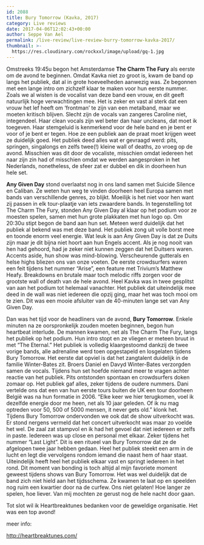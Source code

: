 ```yaml
---
id: 2088
title: Bury Tomorrow (Kavka, 2017)
category: Live reviews
date: 2017-04-06T12:02:43+00:00
author: Seppe Van Ael
permalink: /live-review/live-review-burry-tomorrow-kavka-2017/
thumbnail: >-
  https://res.cloudinary.com/rockxxl/image/upload/gq-1.jpg
---
```

Omstreeks 19:45u begon het Amsterdamse **The Charm The Fury** als eerste om de avond te beginnen. Omdat Kavka niet zo groot is, kwam de band op langs het publiek, dat al in grote hoeveelheden aanwezig was. Ze begonnen met een lange intro om zichzelf klaar te maken voor hun eerste nummer. Zoals we al wisten is de vocalist van deze band een vrouw, en dit geeft natuurlijk hoge verwachtingen mee. Het is zeker en vast al sterk dat een vrouw het lef heeft om ‘frontman’ te zijn van een metalband, maar we moeten kritisch blijven. Slecht zijn de vocals van zangeres Caroline niet, integendeel. Haar clean vocals zijn wel beter dan haar uncleans, dat moet ik toegeven. Haar stemgeluid is kenmerkend voor de hele band en je bent er voor of je bent er tegen. Hoe ze een publiek aan de praat moet krijgen weet ze duidelijk goed. Het publiek deed alles wat er gevraagd werd: pits, springen, singalongs en zelfs twee(!) kleine wall of deaths, zo vroeg op de avond. Misschien was dit door de vocaliste, misschien omdat iedereen het naar zijn zin had of misschien omdat we werden aangesproken in het Nederlands, nonetheless, de sfeer zat er dubbel en dik in doorheen hun hele set.

**Any Given Day** stond overlaatst nog in ons land samen met Suicide Silence en Caliban. Ze weten hun weg te vinden doorheen heel Europa samen met bands van verschillende genres, zo blijkt. Moeilijk is het niet voor hen want zij passen in elk tour-plaatje van iets zwaardere bands. In tegenstelling tot The Charm The Fury, stonden Any Given Day al klaar op het podium voor ze moesten spelen, samen met hun grote plakkaten met hun logo op. Om 20:30u stipt begon de band aan hun set. Meteen werd duidelijk dat het publiek al bekend was met deze band. Het publiek zong uit volle borst mee en toonde enorm veel energie. Wat leuk is aan Any Given Day is dat ze Duits zijn maar je dit bijna niet hoort aan hun Engels accent. Als je nog nooit van hen had gehoord, had je zeker niet kunnen zeggen dat het Duitsers waren. Accents aside, hun show was mind-blowing. Verscheurende gutterals en helse highs bliezen ons van onze voeten. De eerste crowdsurfers waren een feit tijdens het nummer “Arise”, een feature met Trivium’s Matthew Heafy. Breakdowns en brutale maar toch melodic riffs zorgen voor de grootste wall of death van de hele avond. Heel Kavka was in twee gesplitst van aan het podium tot helemaal vanachter. Het publiek dat uiteindelijk mee deed in de wall was niet iedereen die opzij ging, maar het was toch mooi om te zien. Dit was een mooie afsluiter van de 40-minuten lange set van Any Given Day.

Dan was het tijd voor de headliners van de avond, **Bury Tomorrow**. Enkele minuten na ze oorspronkelijk zouden moeten beginnen, begon hun heartbeat interlude. De mannen kwamen, net als The Charm The Fury, langs het publiek op het podium. Hun intro stopt en ze vliegen er meteen bruut in met “The Eternal.” Het publiek is volledig klaargestoomd dankzij de twee vorige bands, alle adrenaline werd toen opgestapeld en losgelaten tijdens Bury Tomorrow. Het eerste dat opviel is dat het zangtalent duidelijk in de familie Winter-Bates zit. Broers Daniel en Davyd Winter-Bates verzorgden samen de vocals. Tijdens hun set hoefde niemand meer te vragen achter reactie van het publiek. Pits ontstonden spontaan en crowdsurfers doken zomaar op. Het publiek gaf alles, zeker tijdens de oudere nummers. Dani vertelde ons dat een van hun eerste tours buiten de UK een tour doorheen België was na hun formatie in 2006. “Elke keer we hier terugkomen, voel ik dezelfde energie door me heen, net als 10 jaar geleden. Of ik nu mag optreden voor 50, 500 of 5000 mensen, it never gets old.” klonk het. Tijdens Bury Tomorrow ondervonden we ook dat de show uitverkocht was. Er stond nergens vermeld dat het concert uitverkocht was maar zo voelde het wel. De zaal zat stampvol en ik had het gevoel dat niet iedereen er zelfs in paste. Iedereen was up close en personal met elkaar. Zeker tijdens het nummer “Last Light”. Dit is een ritueel van Bury Tomorrow dat ze de afgelopen twee jaar hebben gedaan. Heel het publiek steekt een arm in de lucht en legt die vervolgens rondom iemand die naast hem of haar staat. Uiteindelijk heeft heel het publiek elkaar vast en springt iedereen in het rond. Dit moment van bonding is toch altijd al mijn favoriete moment geweest tijdens shows van Bury Tomorrow. Het was wel duidelijk dat de band zich niet hield aan het tijdsschema. Ze kwamen te laat op en speelden nog ruim een kwartier door na de curfew. Ons niet gelaten! Hoe langer ze spelen, hoe liever. Van mij mochten ze gerust nog de hele nacht door gaan.

Tot slot wil ik Heartbreaktunes bedanken voor de geweldige organisatie. Het was een top avond!

meer info:

http://heartbreaktunes.com/